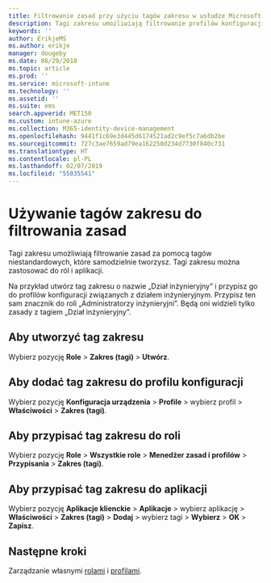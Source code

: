 ```yaml
---
title: Filtrowanie zasad przy użyciu tagów zakresu w usłudze Microsoft Intune — Azure | Microsoft Docs
description: Tagi zakresu umożliwiają filtrowanie profilów konfiguracji dla określonych ról.
keywords: ''
author: ErikjeMS
ms.author: erikje
manager: dougeby
ms.date: 08/29/2018
ms.topic: article
ms.prod: ''
ms.service: microsoft-intune
ms.technology: ''
ms.assetid: ''
ms.suite: ems
search.appverid: MET150
ms.custom: intune-azure
ms.collection: M365-identity-device-management
ms.openlocfilehash: 9441f1c69e3d445d6174521ad2c9ef5c7a6db2be
ms.sourcegitcommit: 727c3ae7659ad79ea162250d234d7730f840c731
ms.translationtype: HT
ms.contentlocale: pl-PL
ms.lasthandoff: 02/07/2019
ms.locfileid: "55835541"
---
```

# <a name="use-scope-tags-to-filter-policies"></a>Używanie tagów zakresu do filtrowania zasad

Tagi zakresu umożliwiają filtrowanie zasad za pomocą tagów niestandardowych, które samodzielnie tworzysz. Tagi zakresu można zastosować do ról i aplikacji.

Na przykład utwórz tag zakresu o nazwie „Dział inżynieryjny” i przypisz go do profilów konfiguracji związanych z działem inżynieryjnym. Przypisz ten sam znacznik do roli „Administratorzy inżynieryjni”. Będą oni widzieli tylko zasady z tagiem „Dział inżynieryjny”.

## <a name="to-create-a-scope-tag"></a>Aby utworzyć tag zakresu

Wybierz pozycję **Role** > **Zakres (tagi)** > **Utwórz**.

## <a name="to-add-a-scope-tag-to-a-configuration-profile"></a>Aby dodać tag zakresu do profilu konfiguracji

Wybierz pozycję **Konfiguracja urządzenia** > **Profile** > wybierz profil > **Właściwości** > **Zakres (tagi)**.

## <a name="to-assign-a-scope-tag-to-a-role"></a>Aby przypisać tag zakresu do roli

Wybierz pozycję **Role** > **Wszystkie role** > **Menedżer zasad i profilów** > **Przypisania** > **Zakres (tagi)**.

## <a name="to-assign-a-scope-tag-to-an-app"></a>Aby przypisać tag zakresu do aplikacji

Wybierz pozycję **Aplikacje klienckie** > **Aplikacje** > wybierz aplikację > **Właściwości** > **Zakres (tagi)** > **Dodaj** > wybierz tagi > **Wybierz** > **OK** > **Zapisz**.


## <a name="next-steps"></a>Następne kroki

Zarządzanie własnymi [rolami](role-based-access-control.md) i [profilami](device-profile-assign.md).


